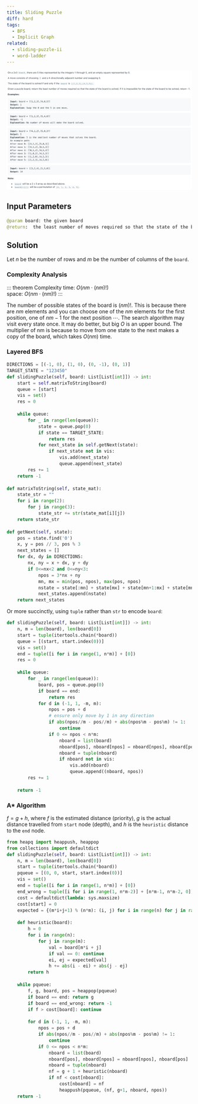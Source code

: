 ```yaml
---
title: Sliding Puzzle
diff: hard
tags:
  - BFS
  - Implicit Graph
related:
  - sliding-puzzle-ii
  - word-ladder
---
```


<img class="medium-zoom" src="/algo/sliding-puzzle.png" alt="https://leetcode.com/problems/sliding-puzzle">

## Input Parameters

```py
@param board: the given board
@return:  the least number of moves required so that the state of the board is solved
```

## Solution

Let $n$ be the number of rows and $m$ be the number of columns of the `board`.

### Complexity Analysis

::: theorem Complexity
time: $O(nm \cdot (nm)!)$  
space: $O(nm \cdot (nm)!)$
:::

The number of possible states of the board is $(nm)!$. This is because there are $nm$ elements and you can choose one of the $nm$ elements for the first position, one of $nm-1$ for the next position $\cdots$.
The search algorithm may visit every state once. It may do better, but big $O$ is an upper bound.
The multiplier of nm is because to move from one state to the next makes a copy of the board, which takes $O(nm)$ time.

### Layered BFS

```py
DIRECTIONS = [(-1, 0), (1, 0), (0, -1), (0, 1)]
TARGET_STATE = "123450"
def slidingPuzzle(self, board: List[List[int]]) -> int:
    start = self.matrixToString(board)
    queue = [start]
    vis = set()
    res = 0

    while queue:
        for _ in range(len(queue)):
            state = queue.pop(0)
            if state == TARGET_STATE:
                return res
            for next_state in self.getNext(state):
                if next_state not in vis:
                    vis.add(next_state)
                    queue.append(next_state)
        res += 1
    return -1

def matrixToString(self, state_mat):
    state_str = ""
    for i in range(2):
        for j in range(3):
            state_str += str(state_mat[i][j])
    return state_str

def getNext(self, state):
    pos = state.find('0')
    x, y = pos // 3, pos % 3
    next_states = []
    for dx, dy in DIRECTIONS:
        nx, ny = x + dx, y + dy
        if 0<=nx<2 and 0<=ny<3:
            npos = 3*nx + ny
            mn, mx = min(pos, npos), max(pos, npos)
            nstate = state[:mn] + state[mx] + state[mn+1:mx] + state[mn] + state[mx+1:]
            next_states.append(nstate)
    return next_states
```

Or more succinctly, using `tuple` rather than `str` to encode `board`:

```py
def slidingPuzzle(self, board: List[List[int]]) -> int:
    n, m = len(board), len(board[0])
    start = tuple(itertools.chain(*board))
    queue = [(start, start.index(0))]
    vis = set()
    end = tuple([i for i in range(1, n*m)] + [0])
    res = 0

    while queue:
        for _ in range(len(queue)):
            board, pos = queue.pop(0)
            if board == end:
                return res
            for d in (-1, 1, -m, m):
                npos = pos + d
                # ensure only move by 1 in any direction
                if abs(npos//m - pos//m) + abs(npos%m - pos%m) != 1:
                    continue
                if 0 <= npos < n*m:
                    nboard = list(board)
                    nboard[pos], nboard[npos] = nboard[npos], nboard[pos]
                    nboard = tuple(nboard)
                    if nboard not in vis:
                        vis.add(nboard)
                        queue.append((nboard, npos))
        res += 1

    return -1
```

### A\* Algorithm

$f = g + h$, where $f$ is the estimated distance (priority), $g$ is the actual distance travelled from `start` node (depth), and $h$ is the `heuristic` distance to the `end` node.

```py
from heapq import heappush, heappop
from collections import defaultdict
def slidingPuzzle(self, board: List[List[int]]) -> int:
    n, m = len(board), len(board[0])
    start = tuple(itertools.chain(*board))
    pqueue = [(0, 0, start, start.index(0))]
    vis = set()
    end = tuple([i for i in range(1, n*m)] + [0])
    end_wrong = tuple([i for i in range(1, n*m-2)] + [n*m-1, n*m-2, 0])
    cost = defaultdict(lambda: sys.maxsize)
    cost[start] = 0
    expected = {(m*i+j+1) % (n*m): (i, j) for i in range(n) for j in range(m)}

    def heuristic(board):
        h = 0
        for i in range(n):
            for j in range(m):
                val = board[m*i + j]
                if val == 0: continue
                ei, ej = expected[val]
                h += abs(i - ei) + abs(j - ej)
        return h

    while pqueue:
        f, g, board, pos = heappop(pqueue)
        if board == end: return g
        if board == end_wrong: return -1
        if f > cost[board]: continue

        for d in (-1, 1, -m, m):
            npos = pos + d
            if abs(npos//m - pos//m) + abs(npos%m - pos%m) != 1:
                continue
            if 0 <= npos < n*m:
                nboard = list(board)
                nboard[pos], nboard[npos] = nboard[npos], nboard[pos]
                nboard = tuple(nboard)
                nf = g + 1 + heuristic(nboard)
                if nf < cost[nboard]:
                    cost[nboard] = nf
                    heappush(pqueue, (nf, g+1, nboard, npos))
    return -1
```
